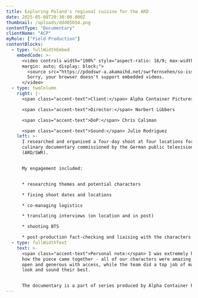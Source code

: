 ```yaml
---
title: Exploring Poland's regional cuisine for the ARD
date: 2025-05-08T20:30:00.000Z
thumbnail: /uploads/ddd05654.png
contentType: "Documentary"
clientName: "ACP"
myRole: ["Field Production"]
contentBlocks:
  - type: fullWidthEmbed
    embedCode: >-
      <video controls width="100%" style="aspect-ratio: 16/9; max-width: 800px;
      margin: auto; display: block;">
        <source src="https://pdodswr-a.akamaihd.net/swrfernsehen/so-isst/2233424.avc-1080.mp4" type="video/mp4">
        Sorry, your browser doesn't support embedded videos.
      </video>
  - type: twoColumn
    right: |-
      <span class="accent-text">Client:</span> Alpha Container Pictures

      <span class="accent-text">Director:</span> Norbert Lübbers

      <span class="accent-text">DoP:</span> Chris Caliman

      <span class="accent-text">Sound:</span> Julio Rodriguez
    left: >-
      I researched and organised a four-day shoot at four locations for a
      culinary documentary commissioned by the German public television
      (ARD/SWR).


      My engagement included: 


      * researching themes and potential characters 

      * fixing shoot dates and locations

      * co-managing logistics

      * translating interviews (on location and in post)

      * shooting BTS

      * post-production fact-checking and liaising with the characters
  - type: fullWidthText
    text: >-
      <span class="accent-text">Personal note:</span> I was extremely happy with
      how the piece came together - all of our characters were amazing, very
      open and generous with access, while the team did a top job of making them
      look and sound their best.


      The documentary is a part of series produced by Alpha Container Pictures, [available here](https://www.ardmediathek.de/sendung/Y3JpZDovL3N3ci5kZS9zZGIvc3RJZC8xNzMw).
---
```

